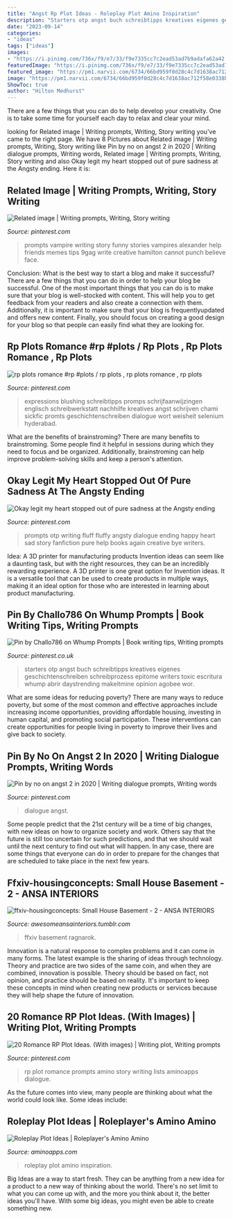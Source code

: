 ```yaml
---
title: "Angst Rp Plot Ideas - Roleplay Plot Amino Inspiration"
description: "Starters otp angst buch schreibtipps kreatives eigenes geschichtenschreiben schreibprozess epitome writers toxic escritura whump abrir daystrending makeitmine opinion agobee wor"
date: "2023-09-14"
categories:
- "ideas"
tags: ["ideas"]
images:
- "https://i.pinimg.com/736x/f9/e7/33/f9e7335cc7c2ead53ad7b9adafa62a42.jpg"
featuredImage: "https://i.pinimg.com/736x/f9/e7/33/f9e7335cc7c2ead53ad7b9adafa62a42.jpg"
featured_image: "https://pm1.narvii.com/6734/66bd959f0d28c4c7d1638ac712f58e0338b6f17cv2_hq.jpg"
image: "https://pm1.narvii.com/6734/66bd959f0d28c4c7d1638ac712f58e0338b6f17cv2_hq.jpg"
ShowToc: true
author: "Hilton Medhurst"
---
```



There are a few things that you can do to help develop your creativity. One is to take some time for yourself each day to relax and clear your mind.

	

		
looking for Related image | Writing prompts, Writing, Story writing you've came to the right page. We have 8 Pictures about Related image | Writing prompts, Writing, Story writing like Pin by no on angst 2 in 2020 | Writing dialogue prompts, Writing words, Related image | Writing prompts, Writing, Story writing and also Okay legit my heart stopped out of pure sadness at the Angsty ending. Here it is:
		
    
## Related Image | Writing Prompts, Writing, Story Writing

<img loading=lazy src="https://i.pinimg.com/originals/1e/dd/14/1edd1485624f9d647285f0d139a8c041.jpg" onerror="this.onerror=null;this.src='https://tse1.mm.bing.net/th?id=OIP.kXsK0dzYs1fvUKaygRnnqQHaKC&amp;pid=15.1';" alt="Related image | Writing prompts, Writing, Story writing">

_Source: pinterest.com_

>prompts vampire writing story funny stories vampires alexander help friends memes tips 9gag write creative hamilton cannot punch believe face. 

	

Conclusion: What is the best way to start a blog and make it successful?
There are a few things that you can do in order to help your blog be successful. One of the most important things that you can do is to make sure that your blog is well-stocked with content. This will help you to get feedback from your readers and also create a connection with them. Additionally, it is important to make sure that your blog is frequentlyupdated and offers new content. Finally, you should focus on creating a good design for your blog so that people can easily find what they are looking for.

    
## Rp Plots Romance #rp #plots / Rp Plots , Rp Plots Romance , Rp Plots

<img loading=lazy src="https://i.pinimg.com/736x/38/99/70/38997098b72e0ff3e14d311e538dcce3.jpg" onerror="this.onerror=null;this.src='https://tse1.mm.bing.net/th?id=OIP.tBW1rw-S_Ya2IIXTPL46VQHaXO&amp;pid=15.1';" alt="rp plots romance #rp #plots / rp plots , rp plots romance , rp plots">

_Source: pinterest.com_

>expressions blushing schreibtipps promps schrijfaanwijzingen englisch schreibwerkstatt nachhilfe kreatives angst schrijven chami sickfic promts geschichtenschreiben dialogue wort weisheit selenium hyderabad. 

	

What are the benefits of brainstroming?
There are many benefits to brainstroming. Some people find it helpful in sessions during which they need to focus and be organized. Additionally, brainstroming can help improve problem-solving skills and keep a person's attention.

    
## Okay Legit My Heart Stopped Out Of Pure Sadness At The Angsty Ending

<img loading=lazy src="https://i.pinimg.com/736x/c4/ae/8d/c4ae8df15df286905b12b4b045ae1174--otp-prompts-fluff-sad-otp-prompts.jpg" onerror="this.onerror=null;this.src='https://tse1.mm.bing.net/th?id=OIP.wFiYJVHvwUlp8PsNSwHz1QHaF9&amp;pid=15.1';" alt="Okay legit my heart stopped out of pure sadness at the Angsty ending">

_Source: pinterest.com_

>prompts otp writing fluff fluffy angsty dialogue ending happy heart sad story fanfiction pure help books again creative bye writers. 

	

Idea: A 3D printer for manufacturing products
Invention ideas can seem like a daunting task, but with the right resources, they can be an incredibly rewarding experience. A 3D printer is one great option for Invention ideas. It is a versatile tool that can be used to create products in multiple ways, making it an ideal option for those who are interested in learning about product manufacturing.

    
## Pin By Challo786 On Whump Prompts | Book Writing Tips, Writing Prompts

<img loading=lazy src="https://i.pinimg.com/originals/d0/94/4a/d0944ae9a7579ee82e8603b767a6a730.png" onerror="this.onerror=null;this.src='https://tse1.mm.bing.net/th?id=OIP.LSNdL3G1YI7bYCuCNgTaMgHaNK&amp;pid=15.1';" alt="Pin by Challo786 on Whump Prompts | Book writing tips, Writing prompts">

_Source: pinterest.co.uk_

>starters otp angst buch schreibtipps kreatives eigenes geschichtenschreiben schreibprozess epitome writers toxic escritura whump abrir daystrending makeitmine opinion agobee wor. 

	

What are some ideas for reducing poverty?
There are many ways to reduce poverty, but some of the most common and effective approaches include increasing income opportunities, providing affordable housing, investing in human capital, and promoting social participation. These interventions can create opportunities for people living in poverty to improve their lives and give back to society.

    
## Pin By No On Angst 2 In 2020 | Writing Dialogue Prompts, Writing Words

<img loading=lazy src="https://i.pinimg.com/736x/f9/e7/33/f9e7335cc7c2ead53ad7b9adafa62a42.jpg" onerror="this.onerror=null;this.src='https://tse2.mm.bing.net/th?id=OIP._eBJVpFmZ7yZW2mhQz67qgHaNJ&amp;pid=15.1';" alt="Pin by no on angst 2 in 2020 | Writing dialogue prompts, Writing words">

_Source: pinterest.com_

>dialogue angst. 

	

Some people predict that the 21st century will be a time of big changes, with new ideas on how to organize society and work. Others say that the future is still too uncertain for such predictions, and that we should wait until the next century to find out what will happen. In any case, there are some things that everyone can do in order to prepare for the changes that are scheduled to take place in the next few years.

    
## Ffxiv-housingconcepts: Small House Basement - 2 - ANSA INTERIORS

<img loading=lazy src="https://66.media.tumblr.com/30537817820430b20c267b6f9d54e1e1/tumblr_p51wq3xVvE1x7m2zuo5_1280.jpg" onerror="this.onerror=null;this.src='https://tse3.mm.bing.net/th?id=OIP.wzRHmPjzfPhxk9IiKDHJJwHaEK&amp;pid=15.1';" alt="ffxiv-housingconcepts: Small House Basement - 2 - ANSA INTERIORS">

_Source: awesomeansainteriors.tumblr.com_

>ffxiv basement ragnarok. 

	

Innovation is a natural response to complex problems and it can come in many forms. The latest example is the sharing of ideas through technology. Theory and practice are two sides of the same coin, and when they are combined, innovation is possible. Theory should be based on fact, not opinion, and practice should be based on reality. It's important to keep these concepts in mind when creating new products or services because they will help shape the future of innovation.

    
## 20 Romance RP Plot Ideas. (With Images) | Writing Plot, Writing Prompts

<img loading=lazy src="https://i.pinimg.com/originals/dd/0a/3c/dd0a3c4e8f70ae68a4b479b56322ee58.jpg" onerror="this.onerror=null;this.src='https://tse1.mm.bing.net/th?id=OIP.yBb-wa3_3cPZ76Z_3upLvgAAAA&amp;pid=15.1';" alt="20 Romance RP Plot Ideas. (With images) | Writing plot, Writing prompts">

_Source: pinterest.com_

>rp plot romance prompts amino story writing lists aminoapps dialogue. 

	

As the future comes into view, many people are thinking about what the world could look like. Some ideas include: 

    
## Roleplay Plot Ideas | Roleplayer&#039;s Amino Amino

<img loading=lazy src="https://pm1.narvii.com/6734/66bd959f0d28c4c7d1638ac712f58e0338b6f17cv2_hq.jpg" onerror="this.onerror=null;this.src='https://tse1.mm.bing.net/th?id=OIP.DeqSypbCmviWCJI_SWDJ-wHaNK&amp;pid=15.1';" alt="Roleplay Plot Ideas | Roleplayer&#039;s Amino Amino">

_Source: aminoapps.com_

>roleplay plot amino inspiration. 

	

Big Ideas are a way to start fresh. They can be anything from a new idea for a product to a new way of thinking about the world. There's no set limit to what you can come up with, and the more you think about it, the better ideas you'll have. With some big ideas, you might even be able to create something new.

